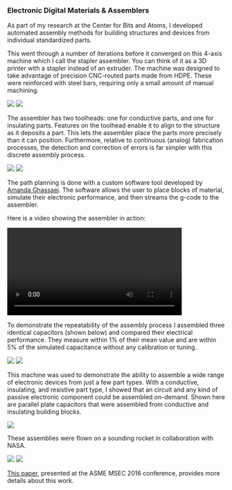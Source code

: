 ### Electronic Digital Materials & Assemblers

As part of my research at the Center for Bits and Atoms, I developed automated assembly methods for building structures and devices from individual standardized parts.

This went through a number of iterations before it converged on this 4-axis machine which I call the stapler assembler. You can think of it as a 3D printer with a stapler instead of an extruder. The machine was designed to take advantage of precision CNC-routed parts made from HDPE. These were reinforced with steel bars, requiring only a small amount of manual machining.

<div class="image-row">
    <img src="content/stapler/images/assembler_gantry02.jpg">
    <img src="content/stapler/images/dual_stapler_section.png">
</div>

The assembler has two toolheads: one for conductive parts, and one for insulating parts. Features on the toolhead enable it to align to the structure as it deposits a part. This lets the assembler place the parts more precisely than it can position. Furthermore, relative to continuous (analog) fabrication processes, the detection and correction of errors is far simpler with this discrete assembly process. 

<div class="image-row">
    <img src="content/stapler/images/worm_gear_stapler01.jpg">
    <img src="content/stapler/images/worm_gear_stapler_hand.jpg">
</div>

The path planning is done with a custom software tool developed by [Amanda Ghassaei](https://github.com/amandaghassaei/DMDesign). The software allows the user to place blocks of material, simulate their electronic performance, and then streams the g-code to the assembler.

Here is a video showing the assembler in action:

<div class="image-row">
    <video src="content/stapler/video/dual_stapler_cut2_small.mp4" controls width="80%">
</div>

To demonstrate the repeatability of the assembly process I assembled three identical capacitors (shown below) and compared their electrical performance. They measure within 1% of their mean value and are within 5% of the simulated capacitance without any calibration or tuning.

<div class="image-row">
    <img src="content/stapler/images/dual_stapler_2capacitors.png">
    <img src="content/stapler/images/stapler_capacitors01_alpha.png">
</div>

This machine was used to demonstrate the ability to assemble a wide range of electronic devices from just a few part types. With a conductive, insulating, and resistive part type, I showed that an circuit and any kind of passive electronic component could be assembled on-demand. Shown here are parallel plate capacitors that were assembled from conductive and insulating building blocks.

<div class="image-row">
    <img src="content/stapler/images/electronic_digital_materials.png">
</div>

These assemblies were flown on a sounding rocket in collaboration with NASA.

<div class="image-row">
    <img src="content/electronic_digital_materials/images/ouroboros.png">
    <img src="content/electronic_digital_materials/images/cubesat_module_on_hand.jpg">
</div>

[This paper](http://www.cba.mit.edu/docs/papers/16.07.msec.stapler.pdf), presented at the ASME MSEC 2016 conference, provides more details about this work.













